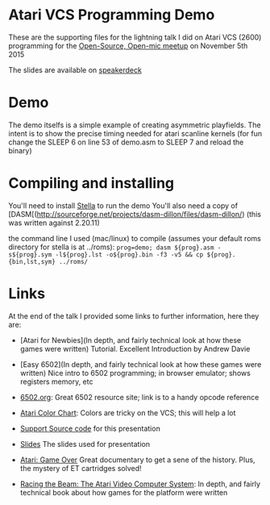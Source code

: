 # Atari VCS Programming Demo
These are the supporting files for the lightning talk I did on Atari VCS (2600) programming for the [Open-Source, Open-mic meetup](http://www.meetup.com/Chicago-Open-Source-Open-Mic/) on November 5th 2015

The slides are available on [speakerdeck](https://speakerdeck.com/logosity)

# Demo
The demo itselfs is a simple example of creating asymmetric playfields. The intent is to show the precise timing needed for atari scanline kernels (for fun change the SLEEP 6 on line 53 of demo.asm to SLEEP 7 and reload the binary)

# Compiling and installing

You'll need to install [Stella](http://stella.sourceforge.net/downloads.php) to run the demo 
You'll also need a copy of [DASM[(http://sourceforge.net/projects/dasm-dillon/files/dasm-dillon/) (this was written against 2.20.11)

the command line I used (mac/linux) to compile (assumes your default roms directory for stella is at ../roms):
`prog=demo; dasm ${prog}.asm -s${prog}.sym -l${prog}.lst -o${prog}.bin -f3 -v5 && cp ${prog}.{bin,lst,sym} ../roms/`

# Links

At the end of the talk I provided some links to further information, here they are:

* [Atari for Newbies](In depth, and fairly technical look at how these games were written) Tutorial. Excellent Introduction by Andrew Davie
* [Easy 6502](In depth, and fairly technical look at how these games were written) Nice intro to 6502 programming; in browser emulator; shows registers memory, etc

* [6502.org](http://www.6502.org/tutorials/6502opcodes.html): Great 6502 resource site; link is to a handy opcode reference
* [Atari Color Chart](http://www.randomterrain.com/atari-2600-memories-tia-color-charts.html): Colors are tricky on the VCS; this will help a lot
* [Support Source code](https://github.com/logosity/atari-intro-osom) for this presentation
* [Slides](https://speakerdeck.com/logosity/atari-vcs-programming-a-very-brief-introduction) The slides used for presentation
* [Atari: Game Over]() Great documentary to get a sene of the history. Plus, the mystery of ET cartridges solved!
* [Racing the Beam: The Atari Video Computer System](http://www.amazon.com/Racing-Beam-Computer-Platform-Studies/dp/026201257X): In depth, and fairly technical book about how games for the platform were written

